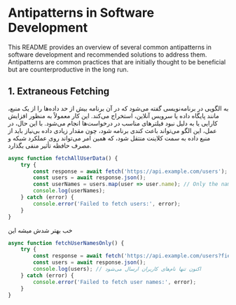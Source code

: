 # Antipatterns in Software Development

This README provides an overview of several common antipatterns in software development and recommended solutions to address them. Antipatterns are common practices that are initially thought to be beneficial but are counterproductive in the long run.



## 1. Extraneous Fetching

به الگویی در برنامه‌نویسی گفته می‌شود که در آن برنامه بیش از حد داده‌ها را از یک منبع، مانند پایگاه داده یا سرویس آنلاین، استخراج می‌کند. این کار معمولاً به منظور افزایش کارایی یا به دلیل نبود فیلترهای مناسب در درخواست‌ها انجام می‌شود. با این حال، در عمل، این الگو می‌تواند باعث کندی برنامه شود، چون مقدار زیادی داده بی‌نیاز باید از منبع داده به سمت کلاینت منتقل شود، که همین امر می‌تواند روی عملکرد شبکه و مصرف حافظه تأثیر منفی بگذارد.


```javascript
async function fetchAllUserData() {
    try {
        const response = await fetch('https://api.example.com/users');
        const users = await response.json();
        const userNames = users.map(user => user.name); // Only the names of the users are needed
        console.log(userNames);
    } catch (error) {
        console.error('Failed to fetch users:', error);
    }
}
```
خب بهتر شدش میشه این
```javascript
async function fetchUserNamesOnly() {
    try {
        const response = await fetch('https://api.example.com/users?fields=name');
        const users = await response.json();
        console.log(users); // اکنون تنها نام‌های کاربران ارسال می‌شود
    } catch (error) {
        console.error('Failed to fetch user names:', error);
    }
}
```

